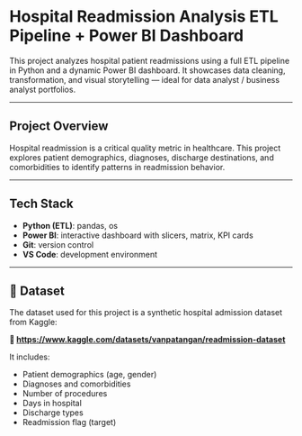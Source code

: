 # Hospital Readmission Analysis ETL Pipeline + Power BI Dashboard

This project analyzes hospital patient readmissions using a full ETL pipeline in Python and a dynamic Power BI dashboard. It showcases data cleaning, transformation, and visual storytelling — ideal for data analyst / business analyst portfolios.

---

##  Project Overview

Hospital readmission is a critical quality metric in healthcare. This project explores patient demographics, diagnoses, discharge destinations, and comorbidities to identify patterns in readmission behavior.

---

## Tech Stack

- **Python (ETL)**: pandas, os
- **Power BI**: interactive dashboard with slicers, matrix, KPI cards
- **Git**: version control
- **VS Code**: development environment

---
## 📁 Dataset

The dataset used for this project is a synthetic hospital admission dataset from Kaggle:

**🔗 https://www.kaggle.com/datasets/vanpatangan/readmission-dataset**

It includes:
- Patient demographics (age, gender)
- Diagnoses and comorbidities
- Number of procedures
- Days in hospital
- Discharge types
- Readmission flag (target)



